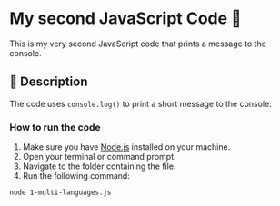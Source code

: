 # My second JavaScript Code 🚀

This is my very second JavaScript code that prints a message to the console. 

## 📄 Description

The code uses `console.log()` to print a short message to the console:

### How to run the code 

1. Make sure you have [Node.js](https://nodejs.org/) installed on your machine.
2. Open your terminal or command prompt.
3. Navigate to the folder containing the file.
4. Run the following command:

```bash
node 1-multi-languages.js